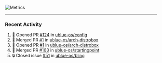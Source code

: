 ![Metrics](https://metrics.lecoq.io/KyleGospo?template=classic&base=header%2C%20activity%2C%20community%2C%20repositories%2C%20metadata&base.indepth=false&base.hireable=false&base.skip=false&config.timezone=America%2FLos_Angeles)

---
### Recent Activity
<!--START_SECTION:activity-->
1. 💪 Opened PR [#124](https://github.com/ublue-os/config/pull/124) in [ublue-os/config](https://github.com/ublue-os/config)
2. 🎉 Merged PR [#1](https://github.com/ublue-os/arch-distrobox/pull/1) in [ublue-os/arch-distrobox](https://github.com/ublue-os/arch-distrobox)
3. 💪 Opened PR [#1](https://github.com/ublue-os/arch-distrobox/pull/1) in [ublue-os/arch-distrobox](https://github.com/ublue-os/arch-distrobox)
4. 🎉 Merged PR [#163](https://github.com/ublue-os/startingpoint/pull/163) in [ublue-os/startingpoint](https://github.com/ublue-os/startingpoint)
5. 🔒 Closed issue [#51](https://github.com/ublue-os/bling/issues/51) in [ublue-os/bling](https://github.com/ublue-os/bling)
<!--END_SECTION:activity-->
